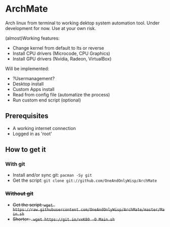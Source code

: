 # ArchMate
Arch linux from terminal to working dektop system automation tool.
Under development for now. Use at your own risk.

(almost)Working features:
- Change kernel from default to lts or reverse
- Install CPU drivers (Microcode, CPU Graphics)
- Install GPU drivers (Nvidia, Radeon, VirtualBox)

Will be implemented:
- ?Usermanagement?
- Desktop install
- Custom Apps install
- Read from config file (automatize the process)
- Run custom end script (optional)

## Prerequisites

- A working internet connection
- Logged in as 'root'

## How to get it
### With git
- Install and/or sync git: `pacman -Sy git`
- Get the script: `git clone git://github.com/OneAndOnlyWisp/ArchMate`

### ~~Without git~~
- ~~Get the script: ` wget https://raw.githubusercontent.com/OneAndOnlyWisp/ArchMate/master/Main.sh `~~
- ~~Shorter: ` wget https://git.io/vxK80 -O Main.sh`~~
